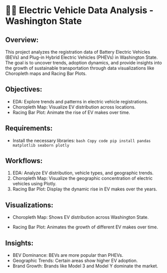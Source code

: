 # 🚗🔋 Electric Vehicle Data Analysis - Washington State
## Overview:
This project analyzes the registration data of Battery Electric Vehicles (BEVs) and Plug-in Hybrid Electric Vehicles (PHEVs) in Washington State. The goal is to uncover trends, adoption dynamics, and provide insights into the growth of sustainable transportation through data visualizations like Choropleth maps and Racing Bar Plots.

## Objectives:
- EDA: Explore trends and patterns in electric vehicle registrations.
- Choropleth Map: Visualize EV distribution across locations.
- Racing Bar Plot: Animate the rise of EV makes over time.

## Requirements:
- Install the necessary libraries: `bash
Copy code
pip install pandas matplotlib seaborn plotly`

## Workflows:
1. EDA: Analyze EV distribution, vehicle types, and geographic trends.
2. Choropleth Map: Visualize the geographic concentration of electric vehicles using Plotly.
3. Racing Bar Plot: Display the dynamic rise in EV makes over the years.

## Visualizations:
- Choropleth Map: Shows EV distribution across Washington State.

- Racing Bar Plot: Animates the growth of different EV makes over time.
  
## Insights:
- BEV Dominance: BEVs are more popular than PHEVs.
- Geographic Trends: Certain areas show higher EV adoption.
- Brand Growth: Brands like Model 3 and Model Y dominate the market.
